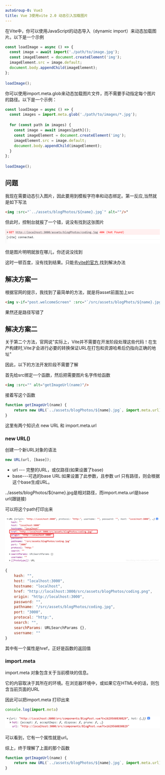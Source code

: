 ```yaml
---
autoGroup-0: Vue3
title: Vue 3使用vite 2.0 动态引入加载图片
---
```

在Vite中，你可以使用JavaScript的动态导入（dynamic import）来动态加载图片。以下是一个示例
```js
const loadImage = async () => {
  const image = await import('./path/to/image.jpg');
  const imageElement = document.createElement('img');
  imageElement.src = image.default;
  document.body.appendChild(imageElement);
};

loadImage();
```
你可以使用import.meta.glob来动态加载图片文件，而不需要手动指定每个图片的路径。以下是一个示例：

```js
const loadImage = async () => {
  const images = import.meta.glob('./path/to/images/*.jpg');
  
  for (const path in images) {
    const image = await images[path]();
    const imageElement = document.createElement('img');
    imageElement.src = image.default;
    document.body.appendChild(imageElement);
  }
};

loadImage();
```

## 问题
我现在需要动态引入图片，因此要用到模板字符串和动态绑定。第一反应,当然就是如下写法

```html
<img :src="`../assets/blogPhotos/${name}.jpg`" alt=""/>"
```

但此时，控制台就报了一个错，说没有找到这张图片

![报错](./images/1c8b1e5771494ee5b1fc8a7fd9112c34_tplv-k3u1fbpfcp-watermark.png)

但是图片明明就放在哪儿，你还说没找到

这时一顿百度，没有找到结果。只能去[vite的官方](https://cn.vitejs.dev/guide/assets),找到解决办法

## 解决方案一
根据官网的提示，我找到了最简单的方法，就是将asset前面加上src

```html
<img v-if="post.welcomeScreen" :src="`/src/assets/blogPhots/${name}.jpg`" alt="" />
```
果然还是路径写错了

## 解决方案二
关于第二个方法，官网说"实际上，Vite并不需要在开发阶段处理这些代码！在生产构建时,Vite才会进行必要的转换保证URL在打包和资源哈希后仍指向正确的地址"

因此，以下的方法开发阶段不需要了解

首先给src绑定一个函数，然后把需要图片名字传给函数
```html
<img :src="" alt="getImageUrl(name)"/>
```
接着写这个函数

```js
function getImageUrl(name) {
    return new URL(`../assets/blogPhotos/${name}.jpg`, import.meta.url).href;
}
```
这里有两个知识点 new URL 和 import.meta.url

### new URL()
创建一个新URL对象的语法

```js
new URL(url, [base]);
```

- url --- 完整的URL，或仅路径(如果设置了base)
- base---可选的base URL:如果设置了此参数，且参数 url 只有路径，则会根据这个base生成URL。

../assets/blogPhotos/${name}.jpg是相对路径，而import.meta.url是base url(跟链接)

可以将这个path打印出来

![path](./images/f7447ff0712f408a817ae3ec8cdfffc7.png)

```js
{
    hash: "",
    host: "localhost:3000",
    hostname: "localhost",
    href: "http://localhost:3000/src/assets/blogPhotos/coding.png",
    origin: "http://localhost:3000",
    password: "",
    pathname: "/src/assets/blogPhotos/coding.jpg",
    port: "3000",
    protocal: "http:",
    search: "",
    searchParams: URLSearchParams {},
    username: ""
}
```
其中有一个属性是href，正好是函数的返回值

### import.meta
import.meta 对象包含关于当前模块的信息。

它的内容取决于其所在的环境。在浏览器环境中，或如果它在HTML中的话，则包含当前页面的URL

因此可以把import.meta 打印出来

```js
console.log(import.meta)
```
![import.meta](./images/58c82e54bfbf4c1182db7df7e32dc99a.png)

可以看到，它有一个属性就是url。

综上，终于理解了上面的那个函数
```js
function getImageUrl(name) {
    return new URL(`../assets/blogPhotos/${name}.jpg`, import.meta.url).href
}
```